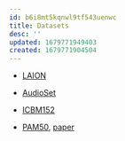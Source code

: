 ```yaml
---
id: b6i8mt5kqnwl9tf543uenwc
title: Datasets
desc: ''
updated: 1679771949403
created: 1679771904504
---
```


- [LAION](https://laion.ai/)

- [AudioSet](https://research.google.com/audioset/download.html)

- [ICBM152](https://www.mcgill.ca/bic/software/tools-data-analysis/anatomical-mri/atlases/icbm152-non-linear)

- [PAM50](https://spinalcordtoolbox.com/overview/concepts/pam50.html), [paper](https://doi.org/10.1016/j.neuroimage.2017.10.041)

